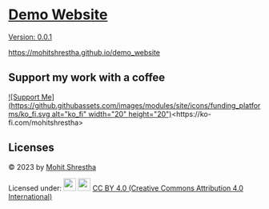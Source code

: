 # [Demo Website](https://mohitshrestha.github.io/demo_website)

<u>Version: 0.0.1</u>

<https://mohitshrestha.github.io/demo_website>

## Support my work with a coffee

[![Support Me](https://github.githubassets.com/images/modules/site/icons/funding_platforms/ko_fi.svg alt="ko_fi" width="20" height="20")](https://ko-fi.com/mohitshrestha "https://ko-fi.com/mohitshrestha")<https://ko-fi.com/mohitshrestha>

## Licenses

© 2023 by [Mohit Shrestha](https://mohitshrestha.com.np/)

Licensed under: <img src="https://mirrors.creativecommons.org/presskit/icons/cc.svg" width="25"/> <img src="https://mirrors.creativecommons.org/presskit/icons/by.svg" width="25"/> [CC BY 4.0 (Creative Commons Attribution 4.0 International)](license.md)
